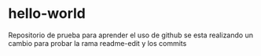 # hello-world
Repositorio de prueba para aprender el uso de github
se esta realizando un cambio para probar la rama readme-edit y los commits
